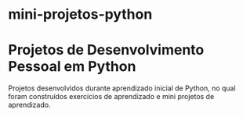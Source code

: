 # mini-projetos-python

# Projetos de Desenvolvimento Pessoal em Python

Projetos desenvolvidos durante aprendizado inicial de Python, no qual foram construídos exercícios de aprendizado e mini projetos de aprendizado.
